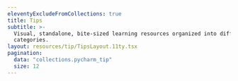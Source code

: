 ```yaml
---
eleventyExcludeFromCollections: true
title: Tips
subtitle: >-
  Visual, standalone, bite-sized learning resources organized into different
  categories.
layout: resources/tip/TipsLayout.11ty.tsx
pagination:
  data: "collections.pycharm_tip"
  size: 12  
---
```


